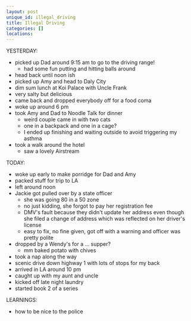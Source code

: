 ```yaml
---
layout: post
unique_id: illegal_driving
title: Illegal Driving
categories: []
locations: 
---
```


YESTERDAY:
* picked up Dad around 9:15 am to go to the driving range!
  * had some fun putting and hitting balls around
* head back until noon ish
* picked up Amy and head to Daly City
* dim sum lunch at Koi Palace with Uncle Frank
* very salty but delicious
* came back and dropped everybody off for a food coma
* woke up around 6 pm
* took Amy and Dad to Noodle Talk for dinner
  * weird couple came in with two cats
  * one in a backpack and one in a cage?
  * I ended up finishing and waiting outside to avoid triggering my asthma
* took a walk around the hotel
  * saw a lovely Airstream

TODAY:
* woke up early to make porridge for Dad and Amy
* packed stuff for trip to LA
* left around noon
* Jackie got pulled over by a state officer
  * she was going 80 in a 50 zone
  * no just kidding, she forgot to pay her registration fee
  * DMV's fault because they didn't update her address even though she filed a change of address which was reflected on her driver's license
  * easy to fix, no fine given, got off with a warning and officer was pretty polite
* dropped by a Wendy's for a ... supper?
  * mm baked potato with chives
* took a nap along the way
* scenic drive down highway 1 with lots of stops for my back
* arrived in LA around 10 pm
* caught up with my aunt and uncle
* kicked off late night laundry
* started book 2 of a series

LEARNINGS:
* how to be nice to the police
